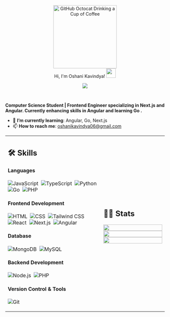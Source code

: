 <div>
    <div align=center>
        <img src="https://github.com/user-attachments/assets/ea4b0225-0e09-43c3-a0f0-c0feb766883f" alt="GitHub Octocat Drinking a Cup of Coffee" height="200">
    </div>
    <div align=center>
        Hi, I'm Oshani Kavindya!
  <img src="https://media.giphy.com/media/hvRJCLFzcasrR4ia7z/giphy.gif" width="30"></h1>
 <!--<img src="https://komarev.com/ghpvc/?username=I-am-vishalmaurya&label=Profile%20Views&color=0e75b6&style=flat" align='right' alt="vishalmaurya" />-->

<br/>

<!-- Typing SVG by DenverCoder1 - https://github.com/DenverCoder1/readme-typing-svg -->
<p align="center">
  <a href="https://github.com/DenverCoder1/readme-typing-svg"><img src="https://readme-typing-svg.herokuapp.com?lines=Computer+Science+Student;Frontend+Developer+From+Sri+Lanka;&center=true&width=380&height=45"></a>
</p>
    </div>
<!--     <div align=center>
         <a href="https://github.com/oshaniKavindya" target="_blank">
    <img src="https://komarev.com/ghpvc/?username=oshaniKavindya&label=Views&color=brightgreen&style=flat-square" alt="views on github" /> -->
  </a>
    </div>
    <div align=left>
        <br>
        <p>
            <strong>
                <p>
    <strong>
        Computer Science Student | Frontend Engineer specializing in Next.js and Angular. Currently enhancing skills in Angular and learning Go .
    </strong>
</p>
            </strong>
        </p>
      <ul>
    <li>🌱 <b>I’m currently learning</b>: Angular, Go, Next.js</li>
    <li>📫 <b>How to reach me</b>: <a href="mailto:oshanikavindya06@gmail.com">oshanikavindya06@gmail.com</a></li>
<!--             <li>🤔 <b>I’m currently open for</b>: A new job opportunity, <a href="https://flowcv.io/resume/feedback/lMhKFXfgJjf8">LINK TO MY RESUME</a>.</li> -->
<!--             <li>💬 <b>Ask me about anything</b>: <a href="https://github.com/ahmedfathydev/ahmedfathydev/issues">Here</a>.</li> -->
<!--             <li>📫 <b>How to reach me</b>: Catch and follow me from the above links 👆, in addition to follow me here.</li>
            <li>😄 <b>Fun fact</b>: I love Cars(🚗), Codeing(💻), Traveling(🌍), and Photography(📷).</li> -->
<!--             <li>👨‍💻 <b>Hire me for Full Stack Development jobs</b>: <a href="https://www.upwork.com/freelancers/~0121ca7f3563e57c0b?s=1110580755107926016">Link to my UpWork Full Stack Development Specialization</a>.</li>
            <li>👨‍💻 <b>Hire me for Back-End Development jobs</b>: <a href="https://www.upwork.com/freelancers/~0121ca7f3563e57c0b?s=1110580748673863680">Link to my UpWork Back-End Development Specialization</a>.</li> -->
        </ul>
    </div>
   <table width="100%" >

 <tr>
    <td width="60%">
     
## 🛠️ Skills

#### Languages
![JavaScript](https://img.shields.io/badge/JavaScript-F7DF1E?style=flat&logo=javascript&logoColor=black)&nbsp;
![TypeScript](https://img.shields.io/badge/TypeScript-3178C6?style=flat&logo=typescript&logoColor=white)&nbsp;
![Python](https://img.shields.io/badge/Python-3776AB?style=flat&logo=python&logoColor=white)&nbsp;
![Go](https://img.shields.io/badge/Go-00ADD8?style=flat&logo=go&logoColor=white)&nbsp;
![PHP](https://img.shields.io/badge/PHP-777BB4?style=flat&logo=php&logoColor=white)&nbsp;

#### Frontend Development
![HTML](https://img.shields.io/badge/HTML-E34F26?style=flat&logo=html5&logoColor=white)&nbsp;
![CSS](https://img.shields.io/badge/CSS-1572B6?style=flat&logo=css3&logoColor=white)&nbsp;
![Tailwind CSS](https://img.shields.io/badge/Tailwind_CSS-38B2AC?style=flat&logo=tailwind-css&logoColor=white)&nbsp;
![React](https://img.shields.io/badge/React-20232A?style=flat&logo=react&logoColor=61DAFB)&nbsp;
![Next.js](https://img.shields.io/badge/Next.js-000000?style=flat&logo=next.js&logoColor=white)&nbsp;
![Angular](https://img.shields.io/badge/Angular-DD0031?style=flat&logo=angular&logoColor=white)&nbsp;

#### Database
![MongoDB](https://img.shields.io/badge/MongoDB-47A248?style=flat&logo=mongodb&logoColor=white)&nbsp;
![MySQL](https://img.shields.io/badge/MySQL-4479A1?style=flat&logo=mysql&logoColor=white)&nbsp;

#### Backend Development
![Node.js](https://img.shields.io/badge/Node.js-339933?style=flat&logo=node.js&logoColor=white)&nbsp;
![PHP](https://img.shields.io/badge/PHP-777BB4?style=flat&logo=php&logoColor=white)&nbsp;

#### Version Control & Tools
![Git](https://img.shields.io/badge/Git-F05032?style=flat&logo=git&logoColor=white)&nbsp;
     
</td>
    <td>
  
## 📄📜 Stats


<p align="center">
  <img width="100%" src="https://github-readme-stats.vercel.app/api?username=oshaniKavindya&theme=algolia&show_icons=true&bg_color=transparent&title_color=navy&text_color=black" />
 </br>
  <img width="100%" src="https://github-readme-streak-stats.herokuapp.com/?user=oshaniKavindya"/>
 </br>
  <img width="100%" src="https://github-readme-stats.vercel.app/api/top-langs/?username=oshaniKavindya&exclude_repo=Portfolio,HomePal&langs_count=7&layout=compact&bg_color=transparent" />
  </br>
  
</p>
     
  </td>
 </tr>
</table>

</div>
